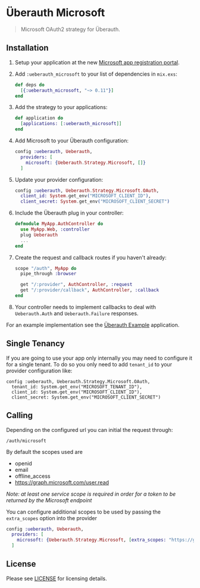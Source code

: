 # Überauth Microsoft

> Microsoft OAuth2 strategy for Überauth.

## Installation

1. Setup your application at the new [Microsoft app registration portal](https://apps.dev.microsoft.com).

1. Add `:ueberauth_microsoft` to your list of dependencies in `mix.exs`:

    ```elixir
    def deps do
      [{:ueberauth_microsoft, "~> 0.11"}]
    end
    ```

2. Add the strategy to your applications:

    ```elixir
    def application do
      [applications: [:ueberauth_microsoft]]
    end
    ```

3. Add Microsoft to your Überauth configuration:

    ```elixir
    config :ueberauth, Ueberauth,
      providers: [
        microsoft: {Ueberauth.Strategy.Microsoft, []}
      ]
    ```

4.  Update your provider configuration:

    ```elixir
    config :ueberauth, Ueberauth.Strategy.Microsoft.OAuth,
      client_id: System.get_env("MICROSOFT_CLIENT_ID"),
      client_secret: System.get_env("MICROSOFT_CLIENT_SECRET")
    ```

5.  Include the Überauth plug in your controller:

    ```elixir
    defmodule MyApp.AuthController do
      use MyApp.Web, :controller
      plug Ueberauth
      ...
    end
    ```

6.  Create the request and callback routes if you haven't already:

    ```elixir
    scope "/auth", MyApp do
      pipe_through :browser

      get "/:provider", AuthController, :request
      get "/:provider/callback", AuthController, :callback
    end
    ```

7. Your controller needs to implement callbacks to deal with `Ueberauth.Auth` and `Ueberauth.Failure` responses.

For an example implementation see the [Überauth Example](https://github.com/ueberauth/ueberauth_example) application.

## Single Tenancy

If you are going to use your app only internally you may need to configure it for a single tenant.
To do so you only need to add `tenant_id` to your provider configuration like:
  ```
  config :ueberauth, Ueberauth.Strategy.Microsoft.OAuth,
    tenant_id: System.get_env("MICROSOFT_TENANT_ID"),
    client_id: System.get_env("MICROSOFT_CLIENT_ID"),
    client_secret: System.get_env("MICROSOFT_CLIENT_SECRET")
  ```

## Calling

Depending on the configured url you can initial the request through:

    /auth/microsoft

By default the scopes used are
* openid
* email
* offline_access
* https://graph.microsoft.com/user.read

*Note: at least one service scope is required in order for a token to be returned by the Microsoft endpoint*

You can configure additional scopes to be used by passing the `extra_scopes` option into the provider

```elixir
config :ueberauth, Ueberauth,
  providers: [
    microsoft: {Ueberauth.Strategy.Microsoft, [extra_scopes: "https://graph.microsoft.com/calendars.read"]}
  ]
```

## License

Please see [LICENSE](https://github.com/ueberauth/ueberauth_microsoft/blob/master/LICENSE) for licensing details.
